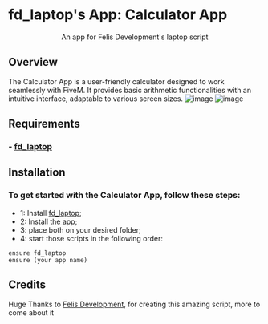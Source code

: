 # fd_laptop's App: Calculator App

<p align="center">
  An app for Felis Development's laptop script
</p>

## Overview

The Calculator App is a user-friendly calculator designed to work seamlessly with FiveM. It provides basic arithmetic functionalities with an intuitive interface, adaptable to various screen sizes.
![image](https://github.com/user-attachments/assets/9570820a-94d5-40bb-9edd-bffc36c96c09)
![image](https://github.com/user-attachments/assets/fd57ade8-26d5-420e-9db5-af109d180158)


## **Requirements**
### - **[fd_laptop](https://github.com/FelisDevelopment/fd_laptop)**

## **Installation**

### To get started with the Calculator App, follow these steps:

- 1: Install [fd_laptop](https://github.com/FelisDevelopment/fd_laptop);
- 2: Install [the app](https://github.com/PFScripts/fd_laptop_calc_app);
- 3: place both on your desired folder;
- 4: start those scripts in the following order:
```
ensure fd_laptop
ensure (your app name)
```


## **Credits**
Huge Thanks to [Felis Development](https://discord.gg/THMHbnvRrv), for creating this amazing script, more to come about it
